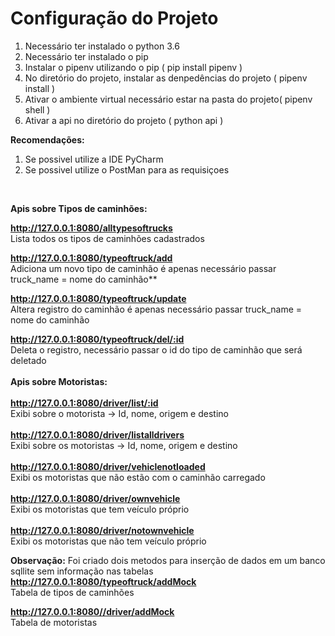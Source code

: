 # Configuração do Projeto #
<ol>
    <li>Necessário ter instalado o python 3.6</li>
    <li>Necessário ter instalado o pip</li>
    <li>Instalar o pipenv utilizando o pip ( pip install pipenv )</li>
    <li>No diretório do projeto, instalar as denpedências do projeto ( pipenv install )</li>
    <li>Ativar o ambiente virtual necessário estar na pasta do projeto( pipenv shell )</li>
    <li>Ativar a api no diretório do projeto ( python api )</li>
</ol>

**Recomendações:**
<ol>
    <li>Se possivel utilize a IDE PyCharm</li>
    <li>Se possivel utilize o PostMan para as requisiçoes</li>
 </ol>
<br />

**Apis sobre Tipos de caminhões:**

**http://127.0.0.1:8080/alltypesoftrucks**
<br />
Lista todos os tipos de caminhões cadastrados

**http://127.0.0.1:8080/typeoftruck/add**
<br />
Adiciona um novo tipo de caminhão é apenas necessário passar truck_name = nome do caminhão**

**http://127.0.0.1:8080/typeoftruck/update**
<br />
Altera registro do caminhão é apenas necessário passar truck_name = nome do caminhão

**http://127.0.0.1:8080/typeoftruck/del/:id**
<br />
Deleta o registro, necessário passar o id do tipo de caminhão que será deletado
<br />
<br />
**Apis sobre Motoristas:**
<br />
<br />
**http://127.0.0.1:8080/driver/list/:id**
<br />
Exibi sobre o motorista -> Id, nome, origem e destino
<br />
<br />
**http://127.0.0.1:8080/driver/listalldrivers**
<br />
Exibi sobre os motoristas -> Id, nome, origem e destino
<br />
<br />
**http://127.0.0.1:8080/driver/vehiclenotloaded**
<br />
Exibi os motoristas que não estão com o caminhão carregado
<br />
<br />
**http://127.0.0.1:8080/driver/ownvehicle**
<br />
Exibi os motoristas que tem veículo próprio
<br />
<br />
**http://127.0.0.1:8080/driver/notownvehicle**
<br />
Exibi os motoristas que não tem veículo próprio

**Observação:**
Foi criado dois metodos para inserção de dados em um banco sqllite sem informação nas tabelas
<br />
**http://127.0.0.1:8080/typeoftruck/addMock**
<br />
Tabela de tipos de caminhões

**http://127.0.0.1:8080//driver/addMock**
<br />
Tabela de motoristas
